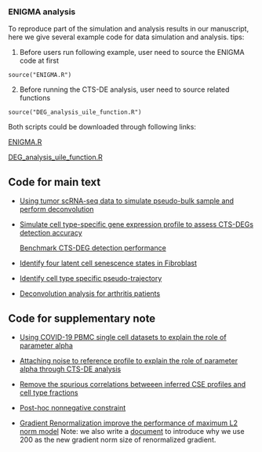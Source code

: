 ### ENIGMA analysis
To reproduce part of the simulation and analysis results in our manuscript, here we give several example code for data simulation and analysis.
tips:
1. Before users run following example, user need to source the ENIGMA code at first
```
source("ENIGMA.R")
```
2. Before running the CTS-DE analysis, user need to source related functions
```
source("DEG_analysis_uile_function.R")
```
Both scripts could be downloaded through following links:

[ENIGMA.R](https://github.com/WWXkenmo/ENIGMA/blob/main/ENIGMA_analysis/ENIGMA_Script/ENIGMA.R)

[DEG_analysis_uile_function.R](https://github.com/WWXkenmo/ENIGMA/blob/main/ENIGMA_analysis/ENIGMA_Script/DEG_analysis_uile_function.R)

## Code for main text
* [Using tumor scRNA-seq data to simulate pseudo-bulk sample and perform deconvolution](https://github.com/WWXkenmo/ENIGMA/blob/main/ENIGMA_analysis/ENIGMA_Script/Simulation%20(scRNA-seq).R)

* [Simulate cell type-specific gene expression profile to assess CTS-DEGs detection accuracy](https://github.com/WWXkenmo/ENIGMA/blob/main/ENIGMA_analysis/ENIGMA_Script/Simulation%20(DEG).R)

  [Benchmark CTS-DEG detection performance](https://github.com/WWXkenmo/ENIGMA/blob/main/ENIGMA_analysis/ENIGMA_Script/DEG_analysis.R)

* [Identify four latent cell senescence states in Fibroblast](https://github.com/WWXkenmo/ENIGMA/blob/main/ENIGMA_analysis/ENIGMA_Script/latentCellState.R)

* [Identify cell type specific pseudo-trajectory](https://github.com/WWXkenmo/ENIGMA/blob/main/ENIGMA_analysis/ENIGMA_Script/ESCO_path.R)

* [Deconvolution analysis for arthritis patients](https://github.com/WWXkenmo/ENIGMA/blob/main/ENIGMA_analysis/ENIGMA_Script/Analysis_code_for_monocyte.R)
## Code for supplementary note
* [Using COVID-19 PBMC single cell datasets to explain the role of parameter alpha](https://github.com/WWXkenmo/ENIGMA/blob/main/ENIGMA_analysis/ENIGMA_Script/Simulation(mutilPaltforms).R)

* [Attaching noise to reference profile to explain the role of parameter alpha through CTS-DE analysis](https://github.com/WWXkenmo/ENIGMA/blob/main/ENIGMA_analysis/ENIGMA_Script/ADMM_noise.R)

* [Remove the spurious correlations betweeen inferred CSE profiles and cell type fractions](https://github.com/WWXkenmo/ENIGMA/blob/main/ENIGMA_analysis/ENIGMA_Script/Normalize_celltype_fractions.R)

* [Post-hoc nonnegative constraint](https://github.com/WWXkenmo/ENIGMA/blob/main/ENIGMA_analysis/ENIGMA_Script/NegativeValueEffects.R)

* [Gradient Renormalization improve the performance of maximum L2 norm model](https://github.com/WWXkenmo/ENIGMA/blob/main/ENIGMA_analysis/ENIGMA_Script/Renomarlization_solver_compare_new.R)
  Note: we also write a [document](https://github.com/WWXkenmo/ENIGMA/blob/master/vignettes/Why-fixed-renormalized-gradient-norm-size-%3D-200.pdf) to introduce why we use 200 as the new gradient norm size of renormalized gradient.
